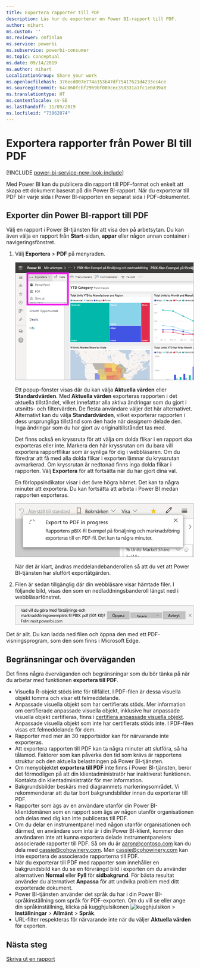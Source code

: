 ```yaml
---
title: Exportera rapporter till PDF
description: Läs hur du exporterar en Power BI-rapport till PDF.
author: mihart
ms.custom: ''
ms.reviewer: cmfinlan
ms.service: powerbi
ms.subservice: powerbi-consumer
ms.topic: conceptual
ms.date: 09/14/2019
ms.author: mihart
LocalizationGroup: Share your work
ms.openlocfilehash: 376ecd007e774a153b47df75417621d4233cc4ce
ms.sourcegitcommit: 64c860fcbf2969bf089cec358331a1fc1e0d39a8
ms.translationtype: HT
ms.contentlocale: sv-SE
ms.lasthandoff: 11/09/2019
ms.locfileid: "73862874"
---
```

# <a name="export-reports-from-power-bi-to-pdf"></a>Exportera rapporter från Power BI till PDF

[!INCLUDE [power-bi-service-new-look-include](../includes/power-bi-service-new-look-include.md)]

Med Power BI kan du publicera din rapport till PDF-format och enkelt att skapa ett dokument baserat på din Power BI-rapport. När du exporterar till PDF blir varje sida i Power BI-rapporten en separat sida i PDF-dokumentet.

## <a name="export-your-power-bi-report-to-pdf"></a>Exporter din Power BI-rapport till PDF
Välj en rapport i Power BI-tjänsten för att visa den på arbetsytan. Du kan även välja en rapport från **Start**-sidan, **appar** eller någon annan container i navigeringsfönstret.

1. Välj **Exportera** > **PDF** på menyraden.

    ![Välj Exportera från menyfältet](media/end-user-pdf/power-bi-export.png)

    Ett popup-fönster visas där du kan välja **Aktuella värden** eller **Standardvärden**. Med **Aktuella värden** exporteras rapporten i det aktuella tillståndet, vilket innefattar alla aktiva ändringar som du gjort i utsnitts- och filtervärden. De flesta användare väljer det här alternativet. Alternativt kan du välja **Standardvärden**, vilket exporterar rapporten i dess ursprungliga tillstånd som den hade när *designern* delade den. Inga ändringar som du har gjort av originaltillståndet tas med.
    
    Det finns också en kryssruta för att välja om dolda flikar i en rapport ska exporteras eller inte. Markera den här kryssrutan om du bara vill exportera rapportflikar som är synliga för dig i webbläsaren. Om du föredrar att få med alla dolda flikar i exporten lämnar du kryssrutan avmarkerad. Om kryssrutan är nedtonad finns inga dolda flikar i rapporten. Välj **Exportera** för att fortsätta när du har gjort dina val.
    
    En förloppsindikator visar i det övre högra hörnet. Det kan ta några minuter att exportera. Du kan fortsätta att arbeta i Power BI medan rapporten exporteras.

    ![Exportera förloppsmeddelande](media/end-user-pdf/power-bi-export-progress.png)

    När det är klart, ändras meddelandebanderollen så att du vet att Power BI-tjänsten har slutfört exportåtgärden.

2. Filen är sedan tillgänglig där din webbläsare visar hämtade filer. I följande bild, visas den som en nedladdningsbanderoll längst ned i webbläsarfönstret.

    ![Nedladdad filplats](media/end-user-pdf/power-bi-export-done.png)

Det är allt. Du kan ladda ned filen och öppna den med ett PDF-visningsprogram, som den som finns i Microsoft Edge.


## <a name="limitations-and-considerations"></a>Begränsningar och överväganden
Det finns några överväganden och begränsningar som du bör tänka på när du arbetar med funktionen **exportera till PDF**.

* Visuella R-objekt stöds inte för tillfället. I PDF-filen är dessa visuella objekt tomma och visar ett felmeddelande. 
* Anpassade visuella objekt som har certifierats stöds. Mer information om certifierade anpassade visuella objekt, inklusive hur anpassade visuella objekt certifieras, finns i [certifiera anpassade visuella objekt](../power-bi-custom-visuals-certified.md). Anpassade visuella objekt som inte har certifierats stöds inte. I PDF-filen visas ett felmeddelande för dem. 
* Rapporter med mer än 30 rapportsidor kan för närvarande inte exporteras.
* Att exportera rapporten till PDF kan ta några minuter att slutföra, så ha tålamod. Faktorer som kan påverka den tid som krävs är rapportens struktur och den aktuella belastningen på Power BI-tjänsten.
* Om menyobjektet **exportera till PDF** inte finns i Power BI-tjänsten, beror det förmodligen på att din klientadministratör har inaktiverat funktionen. Kontakta din klientadministratör för mer information.
* Bakgrundsbilder beskärs med diagrammets markeringsområdet. Vi rekommenderar att du tar bort bakgrundsbilder innan du exporterar till PDF.
* Rapporter som ägs av en användare utanför din Power BI-klientdomänen som en rapport som ägs av någon utanför organisationen och delas med dig kan inte publiceras till PDF.
* Om du delar en instrumentpanel med någon utanför organisationen och därmed, en användare som inte är i din Power BI-klient, kommer den användaren inte att kunna exportera delade instrumentpanelers associerade rapporter till PDF. Så om du är aaron@contoso.com kan du dela med cassie@cohowinery.com. Men cassie@cohowinery.com kan inte exportera de associerade rapporterna till PDF.
* När du exporterar till PDF med rapporter som innehåller en bakgrundsbild kan du se en förvrängd bild i exporten om du använder alternativen **Normal** eller **Fyll** för **sidbakgrund**. För bästa resultat använder du alternativet **Anpassa** för att undvika problem med ditt exporterade dokument.
* Power BI-tjänsten använder det språk du har i din Power BI-språkinställning som språk för PDF-exporten. Om du vill se eller ange din språkinställning, klicka på kugghjulsikonen ![kugghjulsikon](media/end-user-powerpoint/power-bi-settings-icon.png) > **Inställningar** > **Allmänt** > **Språk**.
* URL-filter respekteras för närvarande inte när du väljer **Aktuella värden** för exporten.

## <a name="next-steps"></a>Nästa steg
[Skriva ut en rapport](end-user-print.md)
